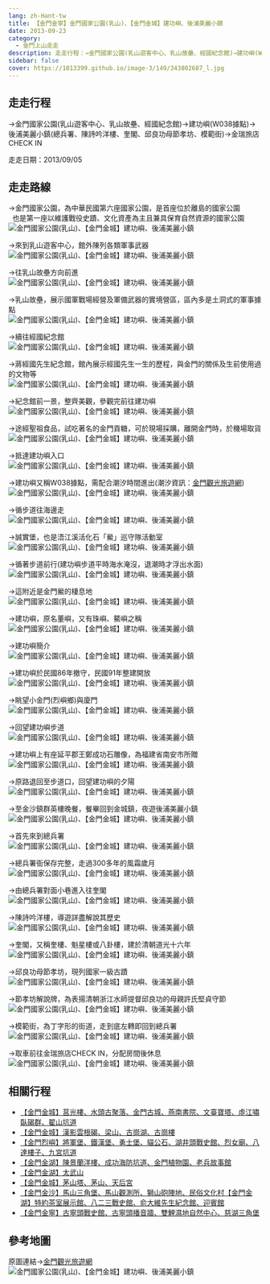 ```yaml
---
lang: zh-Hant-tw
title: 【金門金寧】金門國家公園(乳山)、【金門金城】建功嶼、後浦美麗小鎮
date: 2013-09-23
category: 
  - 金門上山走走
description: 走走行程：→金門國家公園(乳山遊客中心、乳山故壘、經國紀念館)→建功嶼(W038據點)→後浦美麗小鎮(總兵署、陳詩吟洋樓、奎閣、邱良功母節孝坊、模範街)→金瑞旅店CHECK IN
sidebar: false
cover: https://1013399.github.io/image-3/149/343802687_l.jpg
---
```


## 走走行程
→金門國家公園(乳山遊客中心、乳山故壘、經國紀念館)→建功嶼(W038據點)→後浦美麗小鎮(總兵署、陳詩吟洋樓、奎閣、邱良功母節孝坊、模範街)→金瑞旅店CHECK IN

走走日期：2013/09/05

<!-- more -->

## 走走路線  
→金門國家公園，為中華民國第六座國家公園，是首座位於離島的國家公園  
  也是第一座以維護戰役史蹟、文化資產為主且兼具保育自然資源的國家公園  
![金門國家公園(乳山)、【金門金城】建功嶼、後浦美麗小鎮](https://1013399.github.io/image-3/149/343788448_l.jpg)

→來到乳山遊客中心，館外陳列各類軍事武器  
![金門國家公園(乳山)、【金門金城】建功嶼、後浦美麗小鎮](https://1013399.github.io/image-3/149/343789410_l.jpg)

→往乳山故壘方向前進  
![金門國家公園(乳山)、【金門金城】建功嶼、後浦美麗小鎮](https://1013399.github.io/image-3/149/343790236_l.jpg)

→乳山故壘，展示國軍戰場經營及軍備武器的實境營區，區內多是土洞式的軍事據點  
![金門國家公園(乳山)、【金門金城】建功嶼、後浦美麗小鎮](https://1013399.github.io/image-3/149/343791020_l.jpg)

→續往經國紀念館  
![金門國家公園(乳山)、【金門金城】建功嶼、後浦美麗小鎮](https://1013399.github.io/image-3/149/343791844_l.jpg)

→蔣經國先生紀念館，館內展示經國先生一生的歷程，與金門的關係及生前使用過的文物等  
![金門國家公園(乳山)、【金門金城】建功嶼、後浦美麗小鎮](https://1013399.github.io/image-3/149/343792611_l.jpg)

→紀念館前一景，整齊美觀，參觀完前往建功嶼  
![金門國家公園(乳山)、【金門金城】建功嶼、後浦美麗小鎮](https://1013399.github.io/image-3/149/343793295_l.jpg)

→途經聖祖食品，試吃著名的金門貢糖，可於現場採購，離開金門時，於機場取貨  
![金門國家公園(乳山)、【金門金城】建功嶼、後浦美麗小鎮](https://1013399.github.io/image-3/149/343793986_l.jpg)

→抵達建功嶼入口  
![金門國家公園(乳山)、【金門金城】建功嶼、後浦美麗小鎮](https://1013399.github.io/image-3/149/343794732_l.jpg)

→建功嶼又稱W038據點，需配合潮汐時間進出(潮汐資訊：[金門觀光旅遊網](http://tour.kinmen.gov.tw/chinese/tide.aspx?n=10325))  
![金門國家公園(乳山)、【金門金城】建功嶼、後浦美麗小鎮](https://1013399.github.io/image-3/149/343795560_l.jpg)

→循步道往海邊走  
![金門國家公園(乳山)、【金門金城】建功嶼、後浦美麗小鎮](https://1013399.github.io/image-3/149/343796406_l.jpg)

→誠實堡，也是浯江溪活化石「鱟」巡守隊活動室  
![金門國家公園(乳山)、【金門金城】建功嶼、後浦美麗小鎮](https://1013399.github.io/image-3/149/343797137_l.jpg)

→循著步道前行(建功嶼步道平時海水淹沒，退潮時才浮出水面)  
![金門國家公園(乳山)、【金門金城】建功嶼、後浦美麗小鎮](https://1013399.github.io/image-3/149/343798009_l.jpg)

→這附近是金門鱟的棲息地  
![金門國家公園(乳山)、【金門金城】建功嶼、後浦美麗小鎮](https://1013399.github.io/image-3/149/343798825_l.jpg)

→建功嶼，原名董嶼，又有珠嶼、鰲嶼之稱  
![金門國家公園(乳山)、【金門金城】建功嶼、後浦美麗小鎮](https://1013399.github.io/image-3/149/343799787_l.jpg)

→建功嶼簡介  
![金門國家公園(乳山)、【金門金城】建功嶼、後浦美麗小鎮](https://1013399.github.io/image-3/149/343800827_l.jpg)

→建功嶼於民國86年撤守，民國91年整建開放  
![金門國家公園(乳山)、【金門金城】建功嶼、後浦美麗小鎮](https://1013399.github.io/image-3/149/343801671_l.jpg)

→眺望小金門(烈嶼鄉)與廈門  
![金門國家公園(乳山)、【金門金城】建功嶼、後浦美麗小鎮](https://1013399.github.io/image-3/149/343802687_l.jpg)

→回望建功嶼步道  
![金門國家公園(乳山)、【金門金城】建功嶼、後浦美麗小鎮](https://1013399.github.io/image-3/149/343803717_l.jpg)

→建功嶼上有座延平郡王鄭成功石雕像，為福建省南安市所贈  
![金門國家公園(乳山)、【金門金城】建功嶼、後浦美麗小鎮](https://1013399.github.io/image-3/149/343804726_l.jpg)

→原路退回至步道口，回望建功嶼的夕陽  
![金門國家公園(乳山)、【金門金城】建功嶼、後浦美麗小鎮](https://1013399.github.io/image-3/149/343809329_l.jpg)

→至金沙鎮群英樓晚餐，餐畢回到金城鎮，夜遊後浦美麗小鎮  
![金門國家公園(乳山)、【金門金城】建功嶼、後浦美麗小鎮](https://1013399.github.io/image-3/149/343810036_l.jpg)

→首先來到總兵署  
![金門國家公園(乳山)、【金門金城】建功嶼、後浦美麗小鎮](https://1013399.github.io/image-3/149/343823529_l.jpg)

→總兵署衙保存完整，走過300多年的風霜歲月  
![金門國家公園(乳山)、【金門金城】建功嶼、後浦美麗小鎮](https://1013399.github.io/image-3/149/343810945_l.jpg)

→由總兵署對面小巷進入往奎閣  
![金門國家公園(乳山)、【金門金城】建功嶼、後浦美麗小鎮](https://1013399.github.io/image-3/149/343812293_l.jpg)

→陳詩吟洋樓，導遊詳盡解說其歷史  
![金門國家公園(乳山)、【金門金城】建功嶼、後浦美麗小鎮](https://1013399.github.io/image-3/149/343813021_l.jpg)

→奎閣，又稱奎樓、魁星樓或八卦樓，建於清朝道光十六年  
![金門國家公園(乳山)、【金門金城】建功嶼、後浦美麗小鎮](https://1013399.github.io/image-3/149/343814166_l.jpg)

→邱良功母節孝坊，現列國家一級古蹟  
![金門國家公園(乳山)、【金門金城】建功嶼、後浦美麗小鎮](https://1013399.github.io/image-3/149/343814938_l.jpg)

→節孝坊解說牌，為表揚清朝浙江水師提督邱良功的母親許氏堅貞守節  
![金門國家公園(乳山)、【金門金城】建功嶼、後浦美麗小鎮](https://1013399.github.io/image-3/149/343815596_l.jpg)

→模範街，為丁字形的街道，走到底左轉即回到總兵署  
![金門國家公園(乳山)、【金門金城】建功嶼、後浦美麗小鎮](https://1013399.github.io/image-3/149/343816606_l.jpg)

→取車前往金瑞旅店CHECK IN，分配房間後休息  
![金門國家公園(乳山)、【金門金城】建功嶼、後浦美麗小鎮](https://1013399.github.io/image-3/149/343817435_l.jpg)

## 相關行程  
- [【金門金城】莒光樓、水頭古聚落、金門古城、燕南書院、文臺寶塔、虛江嘯臥碣群、翟山坑道](/posts/post-150-2013-09-23.md)
- [【金門金城】漢影雲根碣、梁山、古崗湖、古崗樓](/posts/post-148-2013-09-23.html)  
- [【金門烈嶼】將軍堡、鐵漢堡、勇士堡、貓公石、湖井頭戰史館、烈女廟、八達樓子、九宮坑道](/posts/post-147-2013-09-23.html)  
- [【金門金湖】陳景蘭洋樓、成功海防坑道、金門植物園、老兵故事館](/posts/post-146-2013-09-23.md)  
- [【金門金湖】太武山](/posts/post-145-2013-09-23.md)  
- [【金門金城】茅山塔、茅山、天后宮](/posts/post-144-2013-09-23.md)  
- [【金門金沙】馬山三角堡、馬山觀測所、獅山砲陣地、民俗文化村【金門金湖】特約茶室展示館、八二三戰史館、俞大維先生紀念館、迎賓館](/posts/post-143-2013-09-23.md)
- [【金門金寧】古寧頭戰史館、古寧頭播音牆、雙鯉濕地自然中心、慈湖三角堡](/posts/post-142-2013-09-23.html)

## 參考地圖 
原圖連結→[金門觀光旅遊網](http://tour.kinmen.gov.tw/upload/relfile/trip/633941419108138807.jpg)  
![金門國家公園(乳山)、【金門金城】建功嶼、後浦美麗小鎮](https://1013399.github.io/image-3/149/343898065_l.jpg)